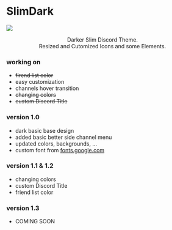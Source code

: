 # SlimDark
<img src="https://i.imgur.com/dT27D1H.png">
<p align="center">
  Darker Slim Discord Theme.<br>
  Resized and Cutomized Icons and some Elements.
</p>


### working on
- <s>firend list color</s>
- easy customization
- channels hover transition
- <s>changing colors</s>
- <s>custom Discord Title</s>

### version 1.0
- dark basic base design
- added basic better side channel menu
- updated colors, backgrounds, ...
- custom font from <a href="https://fonts.google.com/specimen/Cabin">fonts.google.com</a>

### version 1.1 & 1.2
- changing colors
- custom Discord Title
- friend list color

### version 1.3
- COMING SOON
